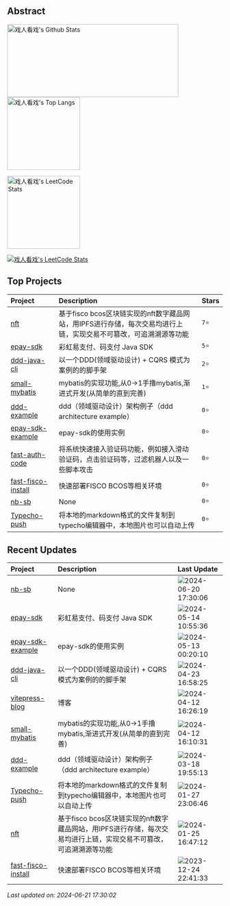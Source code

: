 ## Abstract
<p>
  <img src="https://github-readme-stats.vercel.app/api?username=nb-sb&show_icons=true&hide_border=true" alt="戏人看戏's Github Stats"  width="400px" height="170px"/>
  <img src="https://github-readme-stats.vercel.app/api/top-langs/?username=nb-sb&layout=compact&hide_border=true&langs_count=10" alt="戏人看戏's Top Langs"  height="170px"  /> 
</p>

<a href="#">
<div>
  <span >
    <img src="https://stats.justsong.cn/api/leetcode/?username=nbsb&cn=true" alt="戏人看戏's LeetCode Stats" height="170px" />
  </span>
</div>
<p>
  <img src="https://skillicons.dev/icons?i=c,cpp,go,py,html,css,js,nodejs,java,md,pytorch,tensorflow,flask,fastapi,express,qt,react,cmake,docker,git,linux,nginx,mysql,redis,sqlite,githubactions,heroku,vercel,visualstudio,vscode" alt="戏人看戏's LeetCode Stats"  />
</p>


</a>



## Top Projects
|Project|Description|Stars|
|:--|:--|:--|
|[nft](https://github.com/nb-sb/nft)|基于fisco bcos区块链实现的nft数字藏品网站，用IPFS进行存储，每次交易均进行上链，实现交易不可篡改，可追溯溯源等功能|`7⭐`|
|[epay-sdk](https://github.com/nb-sb/epay-sdk)|彩虹易支付、码支付 Java SDK|`5⭐`|
|[ddd-java-cli](https://github.com/nb-sb/ddd-java-cli)|以一个DDD(领域驱动设计) + CQRS 模式为案例的的脚手架|`2⭐`|
|[small-mybatis](https://github.com/nb-sb/small-mybatis)|mybatis的实现功能,从0->1手撸mybatis,渐进式开发(从简单的直到完善)|`1⭐`|
|[ddd-example](https://github.com/nb-sb/ddd-example)|ddd（领域驱动设计）架构例子（ddd architecture example）|`0⭐`|
|[epay-sdk-example](https://github.com/nb-sb/epay-sdk-example)|epay-sdk的使用实例|`0⭐`|
|[fast-auth-code](https://github.com/nb-sb/fast-auth-code)|将系统快速接入验证码功能，例如接入滑动验证码，点击验证码等，过滤机器人以及一些脚本攻击|`0⭐`|
|[fast-fisco-install](https://github.com/nb-sb/fast-fisco-install)|快速部署FISCO BCOS等相关环境|`0⭐`|
|[nb-sb](https://github.com/nb-sb/nb-sb)|None|`0⭐`|
|[Typecho-push](https://github.com/nb-sb/Typecho-push)|将本地的markdown格式的文件复制到typecho编辑器中，本地图片也可以自动上传|`0⭐`|

## Recent Updates
|Project|Description|Last Update|
|:--|:--|:--|
|[nb-sb](https://github.com/nb-sb/nb-sb)|None|![2024-06-20 17:30:06](https://img.shields.io/badge/2024--06--20-17%3A30%3A06-brightgreen?style=flat-square)|
|[epay-sdk](https://github.com/nb-sb/epay-sdk)|彩虹易支付、码支付 Java SDK|![2024-05-14 10:55:36](https://img.shields.io/badge/2024--05--14-10%3A55%3A36-brightgreen?style=flat-square)|
|[epay-sdk-example](https://github.com/nb-sb/epay-sdk-example)|epay-sdk的使用实例|![2024-05-13 00:20:10](https://img.shields.io/badge/2024--05--13-00%3A20%3A10-brightgreen?style=flat-square)|
|[ddd-java-cli](https://github.com/nb-sb/ddd-java-cli)|以一个DDD(领域驱动设计) + CQRS 模式为案例的的脚手架|![2024-04-23 16:58:25](https://img.shields.io/badge/2024--04--23-16%3A58%3A25-brightgreen?style=flat-square)|
|[vitepress-blog](https://github.com/nb-sb/vitepress-blog)|博客|![2024-04-12 16:26:19](https://img.shields.io/badge/2024--04--12-16%3A26%3A19-brightgreen?style=flat-square)|
|[small-mybatis](https://github.com/nb-sb/small-mybatis)|mybatis的实现功能,从0->1手撸mybatis,渐进式开发(从简单的直到完善)|![2024-04-12 16:10:31](https://img.shields.io/badge/2024--04--12-16%3A10%3A31-brightgreen?style=flat-square)|
|[ddd-example](https://github.com/nb-sb/ddd-example)|ddd（领域驱动设计）架构例子（ddd architecture example）|![2024-03-18 19:55:13](https://img.shields.io/badge/2024--03--18-19%3A55%3A13-brightgreen?style=flat-square)|
|[Typecho-push](https://github.com/nb-sb/Typecho-push)|将本地的markdown格式的文件复制到typecho编辑器中，本地图片也可以自动上传|![2024-01-27 23:06:46](https://img.shields.io/badge/2024--01--27-23%3A06%3A46-brightgreen?style=flat-square)|
|[nft](https://github.com/nb-sb/nft)|基于fisco bcos区块链实现的nft数字藏品网站，用IPFS进行存储，每次交易均进行上链，实现交易不可篡改，可追溯溯源等功能|![2024-01-25 16:47:12](https://img.shields.io/badge/2024--01--25-16%3A47%3A12-brightgreen?style=flat-square)|
|[fast-fisco-install](https://github.com/nb-sb/fast-fisco-install)|快速部署FISCO BCOS等相关环境|![2023-12-24 22:41:33](https://img.shields.io/badge/2023--12--24-22%3A41%3A33-brightgreen?style=flat-square)|



*Last updated on: 2024-06-21 17:30:02*
